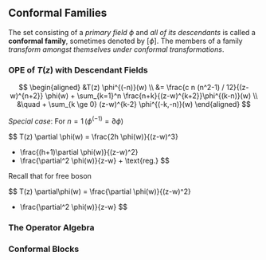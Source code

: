 ## Conformal Families

The set consisting of a *primary field* $\phi$ and *all of its descendants* is called a **conformal family**, sometimes denoted by $[\phi]$. The members of a family *transform amongst themselves under conformal transformations*.

### OPE of $T(z)$ with Descendant Fields

$$
\begin{aligned}
    &T(z) \phi^{(-n)}(w)
    \\
    &= \frac{c n (n^2-1) / 12}{(z-w)^{n+2}} \phi(w)
    + \sum_{k=1}^n \frac{n+k}{(z-w)^{k+2}}\phi^{(k-n)}(w)
    \\ &\quad
    + \sum_{k \ge 0} (z-w)^{k-2} \phi^{(-k,-n)}(w)
\end{aligned}
$$

*Special case*: For $n = 1 \, (\phi^{(-1)} = \partial \phi)$

$$
T(z) \partial \phi(w)
= \frac{2h \phi(w)}{(z-w)^3}
+ \frac{(h+1)\partial \phi(w)}{(z-w)^2}
+ \frac{\partial^2 \phi(w)}{z-w} + \text{reg.}
$$

Recall that for free boson

$$
T(z) \partial\phi(w) 
= \frac{\partial \phi(w)}{(z-w)^2}
+ \frac{\partial^2 \phi(w)}{z-w}
$$

### The Operator Algebra

### Conformal Blocks

